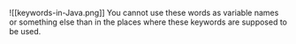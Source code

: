 ![[keywords-in-Java.png]]
You cannot use these words as variable names or something else than in the places where these keywords are supposed to be used.